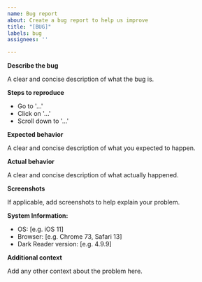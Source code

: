 ```yaml
---
name: Bug report
about: Create a bug report to help us improve
title: "[BUG]"
labels: bug
assignees: ''

---
```


<!--
Thank you for taking the time to report a bug.
Please make sure there is no existing issue with this kind of bug.
Make sure to fill out every section when needed else remove the section.
-->

**Describe the bug**

A clear and concise description of what the bug is.

**Steps to reproduce**

- Go to '...'
- Click on '...'
- Scroll down to '...'

**Expected behavior**

A clear and concise description of what you expected to happen.

**Actual behavior**

A clear and concise description of what actually happened.

**Screenshots**

If applicable, add screenshots to help explain your problem.

<!--
Please add a version of the browser you are using. 
If you don't know how to get your browser/darkreader version please search it up online.
-->

**System Information:**

- OS: [e.g. iOS 11]
- Browser: [e.g. Chrome 73, Safari 13]
- Dark Reader version: [e.g. 4.9.9]

**Additional context**

Add any other context about the problem here.
